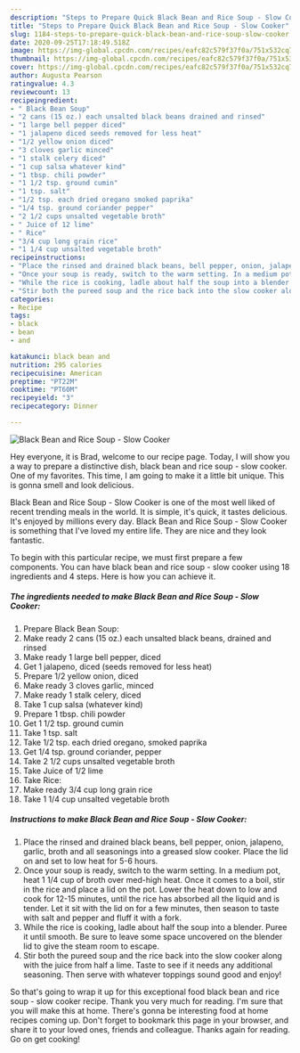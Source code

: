 ```yaml
---
description: "Steps to Prepare Quick Black Bean and Rice Soup - Slow Cooker"
title: "Steps to Prepare Quick Black Bean and Rice Soup - Slow Cooker"
slug: 1184-steps-to-prepare-quick-black-bean-and-rice-soup-slow-cooker
date: 2020-09-25T17:18:49.518Z
image: https://img-global.cpcdn.com/recipes/eafc82c579f37f0a/751x532cq70/black-bean-and-rice-soup-slow-cooker-recipe-main-photo.jpg
thumbnail: https://img-global.cpcdn.com/recipes/eafc82c579f37f0a/751x532cq70/black-bean-and-rice-soup-slow-cooker-recipe-main-photo.jpg
cover: https://img-global.cpcdn.com/recipes/eafc82c579f37f0a/751x532cq70/black-bean-and-rice-soup-slow-cooker-recipe-main-photo.jpg
author: Augusta Pearson
ratingvalue: 4.3
reviewcount: 13
recipeingredient:
- " Black Bean Soup"
- "2 cans (15 oz.) each unsalted black beans drained and rinsed"
- "1 large bell pepper diced"
- "1 jalapeno diced seeds removed for less heat"
- "1/2 yellow onion diced"
- "3 cloves garlic minced"
- "1 stalk celery diced"
- "1 cup salsa whatever kind"
- "1 tbsp. chili powder"
- "1 1/2 tsp. ground cumin"
- "1 tsp. salt"
- "1/2 tsp. each dried oregano smoked paprika"
- "1/4 tsp. ground coriander pepper"
- "2 1/2 cups unsalted vegetable broth"
- " Juice of 12 lime"
- " Rice"
- "3/4 cup long grain rice"
- "1 1/4 cup unsalted vegetable broth"
recipeinstructions:
- "Place the rinsed and drained black beans, bell pepper, onion, jalapeno, garlic, broth and all seasonings into a greased slow cooker. Place the lid on and set to low heat for 5-6 hours."
- "Once your soup is ready, switch to the warm setting. In a medium pot, heat 1 1/4 cup of broth over med-high heat. Once it comes to a boil, stir in the rice and place a lid on the pot. Lower the heat down to low and cook for 12-15 minutes, until the rice has absorbed all the liquid and is tender. Let it sit with the lid on for a few minutes, then season to taste with salt and pepper and fluff it with a fork."
- "While the rice is cooking, ladle about half the soup into a blender. Puree it until smooth. Be sure to leave some space uncovered on the blender lid to give the steam room to escape."
- "Stir both the pureed soup and the rice back into the slow cooker along with the juice from half a lime. Taste to see if it needs any additional seasoning. Then serve with whatever toppings sound good and enjoy!"
categories:
- Recipe
tags:
- black
- bean
- and

katakunci: black bean and 
nutrition: 295 calories
recipecuisine: American
preptime: "PT22M"
cooktime: "PT60M"
recipeyield: "3"
recipecategory: Dinner

---
```



![Black Bean and Rice Soup - Slow Cooker](https://img-global.cpcdn.com/recipes/eafc82c579f37f0a/751x532cq70/black-bean-and-rice-soup-slow-cooker-recipe-main-photo.jpg)

Hey everyone, it is Brad, welcome to our recipe page. Today, I will show you a way to prepare a distinctive dish, black bean and rice soup - slow cooker. One of my favorites. This time, I am going to make it a little bit unique. This is gonna smell and look delicious.

Black Bean and Rice Soup - Slow Cooker is one of the most well liked of recent trending meals in the world. It is simple, it's quick, it tastes delicious. It's enjoyed by millions every day. Black Bean and Rice Soup - Slow Cooker is something that I've loved my entire life. They are nice and they look fantastic.




To begin with this particular recipe, we must first prepare a few components. You can have black bean and rice soup - slow cooker using 18 ingredients and 4 steps. Here is how you can achieve it.

<!--inarticleads1-->

##### The ingredients needed to make Black Bean and Rice Soup - Slow Cooker:

1. Prepare  Black Bean Soup:
1. Make ready 2 cans (15 oz.) each unsalted black beans, drained and rinsed
1. Make ready 1 large bell pepper, diced
1. Get 1 jalapeno, diced (seeds removed for less heat)
1. Prepare 1/2 yellow onion, diced
1. Make ready 3 cloves garlic, minced
1. Make ready 1 stalk celery, diced
1. Take 1 cup salsa (whatever kind)
1. Prepare 1 tbsp. chili powder
1. Get 1 1/2 tsp. ground cumin
1. Take 1 tsp. salt
1. Take 1/2 tsp. each dried oregano, smoked paprika
1. Get 1/4 tsp. ground coriander, pepper
1. Take 2 1/2 cups unsalted vegetable broth
1. Take  Juice of 1/2 lime
1. Take  Rice:
1. Make ready 3/4 cup long grain rice
1. Take 1 1/4 cup unsalted vegetable broth




<!--inarticleads2-->

##### Instructions to make Black Bean and Rice Soup - Slow Cooker:

1. Place the rinsed and drained black beans, bell pepper, onion, jalapeno, garlic, broth and all seasonings into a greased slow cooker. Place the lid on and set to low heat for 5-6 hours.
1. Once your soup is ready, switch to the warm setting. In a medium pot, heat 1 1/4 cup of broth over med-high heat. Once it comes to a boil, stir in the rice and place a lid on the pot. Lower the heat down to low and cook for 12-15 minutes, until the rice has absorbed all the liquid and is tender. Let it sit with the lid on for a few minutes, then season to taste with salt and pepper and fluff it with a fork.
1. While the rice is cooking, ladle about half the soup into a blender. Puree it until smooth. Be sure to leave some space uncovered on the blender lid to give the steam room to escape.
1. Stir both the pureed soup and the rice back into the slow cooker along with the juice from half a lime. Taste to see if it needs any additional seasoning. Then serve with whatever toppings sound good and enjoy!




So that's going to wrap it up for this exceptional food black bean and rice soup - slow cooker recipe. Thank you very much for reading. I'm sure that you will make this at home. There's gonna be interesting food at home recipes coming up. Don't forget to bookmark this page in your browser, and share it to your loved ones, friends and colleague. Thanks again for reading. Go on get cooking!
